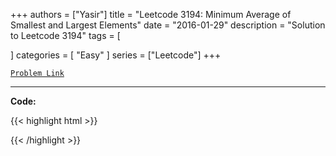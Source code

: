 
+++
authors = ["Yasir"]
title = "Leetcode 3194: Minimum Average of Smallest and Largest Elements"
date = "2016-01-29"
description = "Solution to Leetcode 3194"
tags = [
    
]
categories = [
    "Easy"
]
series = ["Leetcode"]
+++



[`Problem Link`](https://leetcode.com/problems/minimum-average-of-smallest-and-largest-elements/description/)

---

**Code:**

{{< highlight html >}}

{{< /highlight >}}

